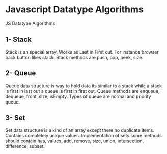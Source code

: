 # Javascript Datatype Algorithms
JS Datatype Algorithms

## 1- Stack

Stack is an special array. Works as Last in First out. For instance browser back button likes stack. Stack methods are push, pop, peek, size.

## 2- Queue

Queue data structure is way to hold data its similar to a stack while a stack is first in last out a queue is first in first out.
Queue methods are enqueue, dequeue, front, size, isEmpty. Types of queue are normal and priority queue.

## 3- Set

Set data structure is a kind of an array except there no duplicate items. Contains completely unique values.
Implementation of sets some methods should contain has, values, add, remove, size, union, intersection, difference, subset.
